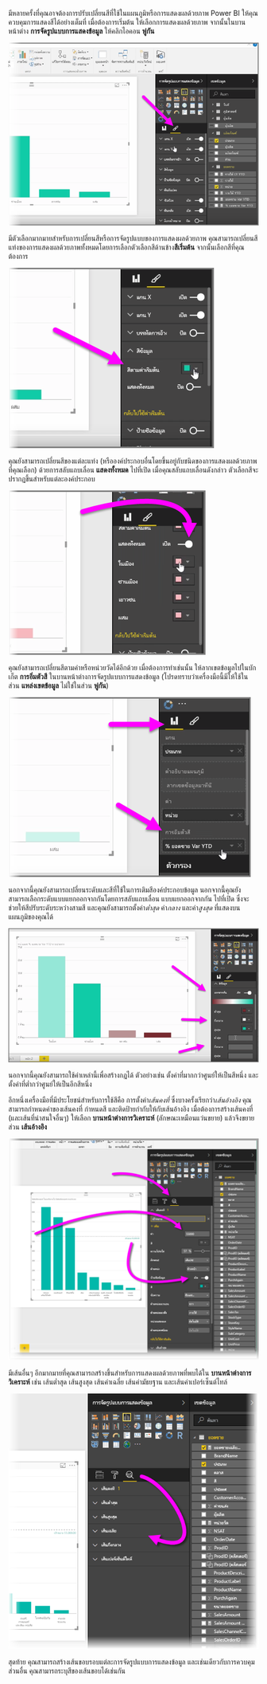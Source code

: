 มีหลายครั้งที่คุณอาจต้องการปรับเปลี่ยนสีที่ใช้ในแผนภูมิหรือการแสดงผลด้วยภาพ Power BI ให้คุณควบคุมการแสดงสีได้อย่างเต็มที่ เมื่อต้องการเริ่มต้น ให้เลือกการแสดงผลด้วยภาพ จากนั้นในบานหน้าต่าง **การจัดรูปแบบการแสดงข้อมูล** ให้คลิกไอคอน **พู่กัน**

![](media/3-9a-modifying-colors/3-9a_1.png)

มีตัวเลือกมากมายสำหรับการเปลี่ยนสีหรือการจัดรูปแบบของการแสดงผลด้วยภาพ คุณสามารถเปลี่ยนสีแท่งของการแสดงผลด้วยภาพทั้งหมดโดยการเลือกตัวเลือกสีด้านข้าง**สีเริ่มต้น** จากนั้นเลือกสีที่คุณต้องการ

![](media/3-9a-modifying-colors/3-9a_2.png)

คุณยังสามารถเปลี่ยนสีของแต่ละแท่ง (หรือองค์ประกอบอื่นโดยขึ้นอยู่กับชนิดของการแสดงผลด้วยภาพที่คุณเลือก) ด้วยการสลับแถบเลื่อน **แสดงทั้งหมด** ไปที่เปิด เมื่อคุณสลับแถบเลื่อนดังกล่าว ตัวเลือกสีจะปรากฏขึ้นสำหรับแต่ละองค์ประกอบ

![](media/3-9a-modifying-colors/3-9a_3.png)

คุณยังสามารถเปลี่ยนสีตามค่าหรือหน่วยวัดได้อีกด้วย เมื่อต้องการทำเช่นนั้น ให้ลากเขตข้อมูลไปในบักเก็ต **การอิ่มตัวสี** ในบานหน้าต่างการจัดรูปแบบการแสดงข้อมูล (โปรดทราบว่าเครื่องมือนี้มีให้ใช้ในส่วน **แหล่งเขตข้อมูล** ไม่ใช่ในส่วน **พู่กัน**)

![](media/3-9a-modifying-colors/3-9a_4.png)

นอกจากนี้คุณยังสามารถเปลี่ยนระดับและสีที่ใช้ในการเติมสีองค์ประกอบข้อมูล นอกจากนี้คุณยังสามารถเลือกระดับแบบแยกออกจากกันโดยการสลับแถบเลื่อน แบบแยกออกจากกัน ไปที่เปิด ซึ่งจะช่วยให้สีปรับระดับระหว่างสามสี และคุณยังสามารถตั้งค่า*ต่ำสุด* ค่า*กลาง* และค่า*สูงสุด* ที่แสดงบนแผนภูมิของคุณได้

![](media/3-9a-modifying-colors/3-9a_5.png)

นอกจากนี้คุณยังสามารถใช้ค่าเหล่านี้เพื่อสร้างกฎได้ ตัวอย่างเช่น ตั้งค่าที่มากกว่าศูนย์ให้เป็นสีหนึ่ง และตั้งค่าที่ต่ำกว่าศูนย์ให้เป็นอีกสีหนึ่ง

อีกหนึ่งเครื่องมือที่มีประโยชน์สำหรับการใช้สีคือ การตั้งค่า*เส้นคงที่* ซึ่งบางครั้งเรียกว่า*เส้นอ้างอิง* คุณสามารถกำหนดค่าของเส้นคงที่ กำหนดสี และติดป้ายกำกับให้กับเส้นอ้างอิง เมื่อต้องการสร้างเส้นคงที่ (และเส้นที่น่าสนใจอื่นๆ) ให้เลือก **บานหน้าต่างการวิเคราะห์** (ลักษณะเหมือนแว่นขยาย) แล้วจึงขยายส่วน **เส้นอ้างอิง**

![](media/3-9a-modifying-colors/3-9a_6.png)

มีเส้นอื่นๆ อีกมากมายที่คุณสามารถสร้างขึ้นสำหรับการแสดงผลด้วยภาพที่พบได้ใน **บานหน้าต่างการวิเคราะห์** เช่น เส้นต่ำสุด เส้นสูงสุด เส้นค่าเฉลี่ย เส้นค่ามัธยฐาน และเส้นค่าเปอร์เซ็นต์ไทล์

![](media/3-9a-modifying-colors/3-9a_7.png)

สุดท้าย คุณสามารถสร้างเส้นขอบรอบแต่ละการจัดรูปแบบการแสดงข้อมูล และเช่นเดียวกับการควบคุมส่วนอื่น คุณสามารถระบุสีของเส้นขอบได้เช่นกัน

